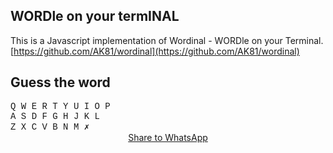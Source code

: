 ---
---
<!---
  Copyright (c) Anand Krishnamoorthi
  Licensed under the MIT License.
--->

## WORDle on your termINAL

This is a Javascript implementation of Wordinal - WORDle on your Terminal.
[https://github.com/AK81/wordinal](https://github.com/AK81/wordinal)

## Guess the word

<div style="font-family:Consolas,Monaco,Lucida Console,Liberation Mono,DejaVu Sans Mono,Bitstream Vera Sans Mono,Courier New, monospace;">
<div align=center style="font-size:15pt;" id="guesses">

<div>
 <span></span>
 <span></span>
 <span></span>
 <span></span>
 <span></span> 
</div>
<div>
 <span></span>
 <span></span>
 <span></span>
 <span></span>
 <span></span> 
</div>
<div>
 <span></span>
 <span></span>
 <span></span>
 <span></span>
 <span></span> 
</div>
<div>
 <span></span>
 <span></span>
 <span></span>
 <span></span>
 <span></span> 
</div>
<div>
 <span></span>
 <span></span>
 <span></span>
 <span></span>
 <span></span> 
</div>
<div>
 <span></span>
 <span></span>
 <span></span>
 <span></span>
 <span></span> 
</div>
</div>
 
<div id="keyboard">
 <div>
 <span id="Q">Q</span>
 <span id="W">W</span>
 <span id="E">E</span>
 <span id="R">R</span>
 <span id="T">T</span>
 <span id="Y">Y</span>
 <span id="U">U</span>
 <span id="I">I</span>
 <span id="O">O</span>
 <span id="P">P</span> 
</div>

<div>
 <span id="A">A</span>
 <span id="S">S</span>
 <span id="D">D</span>
 <span id="F">F</span>
 <span id="G">G</span>
 <span id="H">H</span>
 <span id="J">J</span>
 <span id="K">K</span>
 <span id="L">L</span>
</div>

<div>
 <span id="Z">Z</span>
 <span id="X">X</span>
 <span id="C">C</span>
 <span id="V">V</span>
 <span id="B">B</span>
 <span id="N">N</span>
 <span id="M">M</span>
 <span id="backspace">&#10007;</span>
 </div>
 
</div>

</div>

<div align=center>
<a align=center href="whatsapp://send?text=This is WhatsApp sharing example using link"       data-action="share/whatsapp/share"  
 target="_blank"> Share to WhatsApp </a>
</div>
 <script type="text/javascript">

 // Length of the solution word.
 const WORD_LENGTH = 5;
 const NUM_GUESSES = WORD_LENGTH + 1;

 function isAlpha(s) {
     if (s.search(/[^A-Za-z]/) != -1)
	 return false
     return true
 }

 // Check whether a word is valid
 function isValid(word) {
     // The word must be of given length
     if (word.length != WORD_LENGTH)
	 return false;

     // The word must contain only alphabet characters.
     if (!isAlpha(word))
	 return false;

     // Otherwise, it is a valid word.
     return true;
 }

 // Read a file form the server
 function readFile(filePath) {
     const xhttp = new XMLHttpRequest();
     xhttp.open("GET", filePath, false);
     xhttp.send();
     return xhttp.responseText;
 }

 const SOLUTION_WORDS_FILE = "solution_words.txt"
 const GUESS_WORDS_FILE = "guess_words.txt"

 // Load words from a given file.
 function loadWords(filePath) {
     var lines = readFile(filePath).split("\n")
     var words = [];
     lines.forEach( (word) => {
	 if (isValid(word))
	     words.push(word.toUpperCase())
     })

     return words
 }

 var solutionWords = loadWords(SOLUTION_WORDS_FILE).sort()
 const guessWords = loadWords(GUESS_WORDS_FILE).sort()

 const allWords = new Set(solutionWords.concat(guessWords))

 const Grade = {
     Correct : 'lightgreen',
     Misplaced : 'orange',
     Incorrect : 'lightgray'
 }

 function gradeGuess(guess, solution) {
     var grades = Array.from({length:WORD_LENGTH}, _ => null)
     for (var i=0; i < guess.length; ++i){
	 if (guess[i] == solution[i]) {
	     grades[i] = Grade.Correct
	     solution = solution.substring(0, i) + ' ' + solution.substring(i+1, solution.length)
	 }
     }

     for (var i=0; i < guess.length; ++i){
	 if (grades[i] != Grade.Correct) {
	     var ch = guess[i]
	     var pos = solution.indexOf(ch)
	     if (pos != -1) {
		 grades[i] = Grade.Misplaced
		 solution = solution.substring(0, pos) + ' ' + solution.substring(pos+1, solution.length)
	     } else {
		 grades[i] = Grade.Incorrect
	     }
	 }
     }
     return grades
 }

 var guesses = document.getElementById("guesses");

 function clearGuess(row) {
     var div = guesses.children[row];
     div.style.fontSize = "3px"
     div.style.width='fit-content'
     div.style.marginBottom = "5pt"
     for (var c=0; c < WORD_LENGTH; ++c) {
	 div.children[c].style.backgroundColor = '';
	 div.children[c].textContent = '\u2003\u2003\u2003';
	 div.children[c].style.fontSize = "22pt"
	 div.children[c].style.borderRadius='0.25em'
	 div.children[c].style.border='2px solid grey'	 
	 div.children[c].style.textShadow = '1px 1px gray'
     }
 }


 function drawGrade(row, grade) {
     var guessDiv = guesses.children[row];
     for (var c=0; c < WORD_LENGTH; ++c) {
	 setTimeout(function (c) {
	     guessDiv.children[c].style.backgroundColor = grade[c]
	     if (grade[c] == Grade.Incorrect)
		 guessDiv.children[c].style.textShadow = ''
	 },  (c+1)*175, c)
     }
 }

 var keyboard = document.getElementById("keyboard");

 function resetKeyboard() {
     keyboard.style.marginTop = "20pt"
     keyboard.style.fontSize = "20pt"
     keyboard.align = "center"
     keyboard.style.fontSize = "10pt"
     for (var i=0; i < keyboard.children.length; ++i) {
	 var row = keyboard.children[i];
	 row.style.marginBottom="15pt"
	 row.style.fontSize = "8px"
	 for (var j=0; j < row.children.length; ++j) {
	     var key = row.children[j]
	     if (i == 0)
		 key.style.fontSize = "22pt"
	     else
		 key.style.fontSize = "24pt"
	     key.style.border = "1px outset grey"
	     key.style.padding = "2pt"
	     key.style.visibility = "visible"
	     key.style.backgroundColor = 'ghostwhite'
	     key.style.borderRadius =  '1em'
	 }
     }
 }
 
 function updateKeyboard(guess, grade) {
     for (var i=0; i < guess.length; ++i) {
	 if (grade[i] == Grade.Incorrect) {
	     var key = document.getElementById(guess[i])
	     key.style.visibility = "hidden"
	 }	          
     }
     for (var i=0; i < guess.length; ++i) {
	 if (grade[i] == Grade.Correct) {
	     var key = document.getElementById(guess[i])
	     key.style.visibility = "visible"
	     key.style.backgroundColor = grade[i]
	 }	          
     }
     for (var i=0; i < guess.length; ++i) {
	 if (grade[i] == Grade.Misplaced) {
	     var key = document.getElementById(guess[i])
	     key.style.visibility = "visible"
	     key.style.backgroundColor = grade[i]
	 }	          
     }
 }

 var row = 0;
 var col = 0;
 var guess = '';
 var solution = 'UNDEF'
 var newGame = false

 function processKey(key) {
     if (newGame){
	 newGame = false
	 game()
	 return
     }
     if (key.length == 1 && isAlpha(key) && guess.length < WORD_LENGTH) {
	 key = key.toUpperCase()
	 
	 var keybox = document.getElementById(key)
	 if (keybox.style.visibility == 'hidden')
	     return
	 
	 guesses.children[row].children[col].textContent = '\u2003' + key + '\u2003'
	 guess += key
	 if (++col >= WORD_LENGTH) {
	     if (!allWords.has(guess)) {
		 return
	     }
	     var grade = gradeGuess(guess, solution)
	     drawGrade(row, grade)
	     setTimeout(updateKeyboard, (WORD_LENGTH+2)*150, guess, grade)
	     for (var i=0 ; i < WORD_LENGTH; ++i) {
		 if (grade[i] != Grade.Correct) {
		     guess = ''
		     row += 1
		     col = 0;
		     if (row >= NUM_GUESSES) {
			 newGame = true
			 setTimeout(function () {
			     alert("You lost! Word was " + solution);
			 }, (WORD_LENGTH+2)*150)
		     }
		     return;
		 }
	     }

	     newGame = true
	     setTimeout(function () {
		 alert("You Won!")
	     }, (WORD_LENGTH+2)*150)
	 }
     }
     else if((key == 'Backspace' || key == '\u2717') && col > 0) {
	 guesses.children[row].children[--col].textContent = '\u2003\u2003\u2003';
	 guess = guess.substring(0, guess.length-1)
     }
 }
 
 function processKeyEvent(event) {
     var key = event.key;
     processKey(key)
 }

 function processTouchEvent(evt) {
     evt.preventDefault()
     const touches = evt.changedTouches;
     var element = document.elementFromPoint(touches[0].clientX, touches[0].clientY)
     if (keyboard.contains(element))
	 processKey(element.textContent.trim())
 }

 function processMouseUpEvent(evt) {
     evt.preventDefault()
     var element = document.elementFromPoint(evt.clientX, evt.clientY)
     if (keyboard.contains(element))
	 processKey(element.textContent.trim())
 }
 
 function game() {
     row = 0;
     col = 0;
     guess = '';
     solution = solutionWords[Math.floor(Math.random() * solutionWords.length)]

     for (var r=0; r < NUM_GUESSES; ++r)
	 clearGuess(r)

     resetKeyboard()

     document.body.addEventListener('keydown', processKeyEvent)
     document.body.addEventListener('touchend', processTouchEvent)
     document.body.addEventListener('mouseup', processMouseUpEvent)
     guesses.focus()
 }


 game()

 var replayStr = window.location.search
 if (replayStr != "") {
     var words = atob(replayStr.substring(1)).split('|')
     solution = words[0]
     delay = 0
     for (var i=1; i < words.length; ++i) {
	 var word = words[i]
	 for (var j=0; j < word.length; ++j) {
	     setTimeout(processKey, delay, word[j])
	     delay += 300
	 }
	 delay += (WORD_LENGTH + 5) * 150
     }
 }

 </script>
